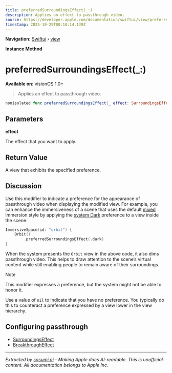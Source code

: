 ```yaml
---
title: preferredSurroundingsEffect(_:)
description: Applies an effect to passthrough video.
source: https://developer.apple.com/documentation/swiftui/view/preferredsurroundingseffect(_:)
timestamp: 2025-10-29T00:10:14.139Z
---
```


**Navigation:** [Swiftui](/documentation/swiftui) › [view](/documentation/swiftui/view)

**Instance Method**

# preferredSurroundingsEffect(_:)

**Available on:** visionOS 1.0+

> Applies an effect to passthrough video.

```swift
nonisolated func preferredSurroundingsEffect(_ effect: SurroundingsEffect?) -> some View
```

## Parameters

**effect**

The effect that you want to apply.



## Return Value

A view that exhibits the specified preference.

## Discussion

Use this modifier to indicate a preference for the appearance of passthrough video when displaying the modified view. For example, you can enhance the immersiveness of a scene that uses the default [mixed](/documentation/swiftui/immersionstyle/mixed) immersion style by applying the [system Dark](/documentation/swiftui/surroundingseffect/systemdark) preference to a view inside the scene:

```swift
ImmersiveSpace(id: "orbit") {
    Orbit()
        .preferredSurroundingsEffect(.dark)
}
```

When the system presents the `Orbit` view in the above code, it also dims passthrough video. This helps to draw attention to the scene’s virtual content while still enabling people to remain aware of their surroundings.

> [!NOTE]
> This modifier expresses a preference, but the system might not be able to honor it.

Use a value of `nil` to indicate that you have no preference. You typically do this to counteract a preference expressed by a view lower in the view hierarchy.

## Configuring passthrough

- [SurroundingsEffect](/documentation/swiftui/surroundingseffect)
- [BreakthroughEffect](/documentation/swiftui/breakthrougheffect)

---

*Extracted by [sosumi.ai](https://sosumi.ai) - Making Apple docs AI-readable.*
*This is unofficial content. All documentation belongs to Apple Inc.*
